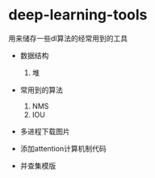 # deep-learning-tools
用来储存一些dl算法的经常用到的工具
- 数据结构
  1. 堆
- 常用到的算法
   1. NMS
    2. IOU
- 多进程下载图片

- 添加attention计算机制代码
- 并查集模版





